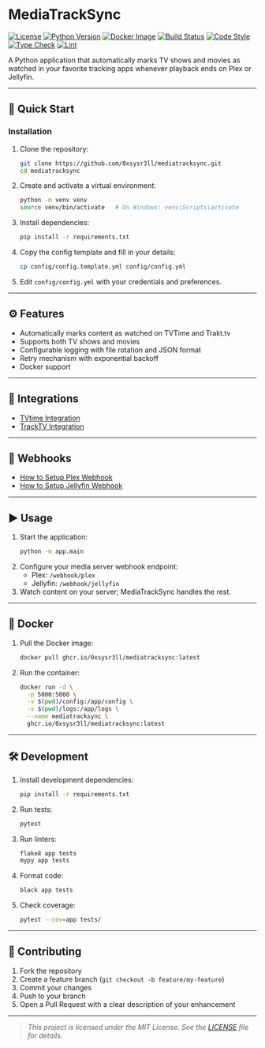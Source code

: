 # MediaTrackSync

[![License](https://img.shields.io/badge/license-MIT-blue.svg)](https://github.com/0xsysr3ll/mediatracksync/blob/main/LICENSE) [![Python Version](https://img.shields.io/badge/python-3.11%20|%203.12-blue)](https://www.python.org/downloads/) [![Docker Image](https://img.shields.io/badge/docker-ghcr.io/0xsysr3ll/mediatracksync-blue)](https://github.com/0xsysr3ll/mediatracksync/pkgs/container/mediatracksync) [![Build Status](https://github.com/0xsysr3ll/mediatracksync/actions/workflows/ci.yml/badge.svg)](https://github.com/0xsysr3ll/mediatracksync/actions/workflows/ci.yml) [![Code Style](https://img.shields.io/badge/code%20style-black-000000.svg)](https://github.com/psf/black) [![Type Check](https://img.shields.io/badge/types-mypy-blue.svg)](https://mypy.readthedocs.io/) [![Lint](https://img.shields.io/badge/lint-flake8-blue.svg)](https://flake8.pycqa.org/)

A Python application that automatically marks TV shows and movies as watched in your favorite tracking apps whenever playback ends on Plex or Jellyfin.

---

## 🚀 Quick Start

### Installation

1. Clone the repository:
   ```bash
   git clone https://github.com/0xsysr3ll/mediatracksync.git
   cd mediatracksync
   ```
2. Create and activate a virtual environment:
   ```bash
   python -m venv venv
   source venv/bin/activate   # On Windows: venv\Scripts\activate
   ```
3. Install dependencies:
   ```bash
   pip install -r requirements.txt
   ```
4. Copy the config template and fill in your details:
   ```bash
   cp config/config.template.yml config/config.yml
   ```
5. Edit `config/config.yml` with your credentials and preferences.

---

## ⚙️ Features

- Automatically marks content as watched on TVTime and Trakt.tv
- Supports both TV shows and movies
- Configurable logging with file rotation and JSON format
- Retry mechanism with exponential backoff
- Docker support

---

## 📡 Integrations

- [TVtime Integration](wiki/TVtime-Integration)
- [TrackTV Integration](wiki/TrackTV-Integration)

---

## 📡 Webhooks

- [How to Setup Plex Webhook](wiki/How-to-setup-Plex-webhook)
- [How to Setup Jellyfin Webhook](wiki/How-to-setup-Jellyfin-Webhook)

---

## ▶️ Usage

1. Start the application:
   ```bash
   python -m app.main
   ```
2. Configure your media server webhook endpoint:
   - Plex: `/webhook/plex`
   - Jellyfin: `/webhook/jellyfin`
3. Watch content on your server; MediaTrackSync handles the rest.

---

## 🐳 Docker

1. Pull the Docker image:
   ```bash
   docker pull ghcr.io/0xsysr3ll/mediatracksync:latest
   ```
2. Run the container:
   ```bash
   docker run -d \
     -p 5000:5000 \
     -v $(pwd)/config:/app/config \
     -v $(pwd)/logs:/app/logs \
     --name mediatracksync \
     ghcr.io/0xsysr3ll/mediatracksync:latest
   ```

---

## 🛠️ Development

1. Install development dependencies:
   ```bash
   pip install -r requirements.txt
   ```
2. Run tests:
   ```bash
   pytest
   ```
3. Run linters:
   ```bash
   flake8 app tests
   mypy app tests
   ```
4. Format code:
   ```bash
   black app tests
   ```
5. Check coverage:
   ```bash
   pytest --cov=app tests/
   ```

---

## 🤝 Contributing

1. Fork the repository
2. Create a feature branch (`git checkout -b feature/my-feature`)
3. Commit your changes
4. Push to your branch
5. Open a Pull Request with a clear description of your enhancement

---

> _This project is licensed under the MIT License. See the [LICENSE](LICENSE) file for details._
